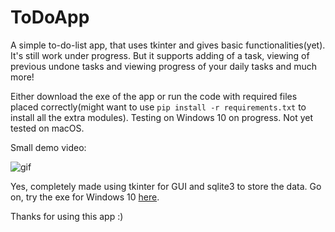 # ToDoApp

A simple to-do-list app, that uses tkinter and gives basic functionalities(yet). It's still work under progress. But it supports adding of a task, viewing of previous undone tasks and viewing progress of your daily tasks and much more! 

Either download the exe of the app or run the code with required files placed correctly(might want to use `pip install -r requirements.txt` to install all the extra modules).
Testing on Windows 10 on progress. Not yet tested on macOS.

Small demo video:

![gif](https://github.com/nihaalnz/ToDoApp/blob/main/images/app.gif)

Yes, completely made using tkinter for GUI and sqlite3 to store the data. Go on, try the exe for Windows 10 [here](https://github.com/nihaalnz/ToDoApp/releases/tag/BV2).

Thanks for using this app :)
